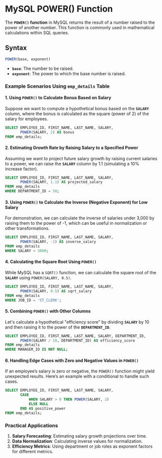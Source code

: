 
# MySQL POWER() Function

The **`POWER()` function** in MySQL returns the result of a number raised to the power of another number. This function is commonly used in mathematical calculations within SQL queries.

## Syntax
```sql
POWER(base, exponent)
```
- **`base`**: The number to be raised.
- **`exponent`**: The power to which the base number is raised.

### Example Scenarios Using `emp_details` Table

#### 1. Using `POWER()` to Calculate Bonus Based on Salary
Suppose we want to compute a hypothetical bonus based on the **`SALARY`** column, where the bonus is calculated as the square (power of 2) of the salary for employees.

```sql
SELECT EMPLOYEE_ID, FIRST_NAME, LAST_NAME, SALARY, 
       POWER(SALARY, 2) AS bonus
FROM emp_details;
```

#### 2. Estimating Growth Rate by Raising Salary to a Specified Power
Assuming we want to project future salary growth by raising current salaries to a power, we can raise the **`SALARY`** column by 1.1 (simulating a 10% increase factor).

```sql
SELECT EMPLOYEE_ID, FIRST_NAME, LAST_NAME, SALARY, 
       POWER(SALARY, 1.1) AS projected_salary
FROM emp_details
WHERE DEPARTMENT_ID = 50;
```

#### 3. Using `POWER()` to Calculate the Inverse (Negative Exponent) for Low Salary
For demonstration, we can calculate the inverse of salaries under 3,000 by raising them to the power of -1, which can be useful in normalization or other transformations.

```sql
SELECT EMPLOYEE_ID, FIRST_NAME, LAST_NAME, SALARY, 
       POWER(SALARY, -1) AS inverse_salary
FROM emp_details
WHERE SALARY < 3000;
```

#### 4. Calculating the Square Root Using `POWER()`
While MySQL has a `SQRT()` function, we can calculate the square root of the **`SALARY`** using `POWER(SALARY, 0.5)`.

```sql
SELECT EMPLOYEE_ID, FIRST_NAME, LAST_NAME, SALARY, 
       POWER(SALARY, 0.5) AS sqrt_salary
FROM emp_details
WHERE JOB_ID = 'ST_CLERK';
```

#### 5. Combining `POWER()` with Other Columns
Let's calculate a hypothetical "efficiency score" by dividing **`SALARY`** by 10 and then raising it to the power of the **`DEPARTMENT_ID`**.

```sql
SELECT EMPLOYEE_ID, FIRST_NAME, LAST_NAME, SALARY, DEPARTMENT_ID, 
       POWER(SALARY / 10, DEPARTMENT_ID) AS efficiency_score
FROM emp_details
WHERE MANAGER_ID IS NOT NULL;
```

#### 6. Handling Edge Cases with Zero and Negative Values in `POWER()`
If an employee’s salary is zero or negative, the `POWER()` function might yield unexpected results. Here’s an example with a conditional to handle such cases.

```sql
SELECT EMPLOYEE_ID, FIRST_NAME, LAST_NAME, SALARY, 
       CASE 
           WHEN SALARY > 0 THEN POWER(SALARY, 2)
           ELSE NULL 
       END AS positive_power
FROM emp_details;
```

### Practical Applications

1. **Salary Forecasting**: Estimating salary growth projections over time.
2. **Data Normalization**: Calculating inverse values for normalization.
3. **Efficiency Metrics**: Using department or job roles as exponent factors for different metrics.
